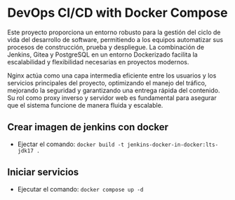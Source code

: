 # DevOps CI/CD with Docker Compose

Este proyecto proporciona un entorno robusto para la gestión del ciclo de vida del desarrollo de software, permitiendo a los equipos automatizar sus procesos de construcción, prueba y despliegue. La combinación de Jenkins, Gitea y PostgreSQL en un entorno Dockerizado facilita la escalabilidad y flexibilidad necesarias en proyectos modernos.

Nginx actúa como una capa intermedia eficiente entre los usuarios y los servicios principales del proyecto, optimizando el manejo del tráfico, mejorando la seguridad y garantizando una entrega rápida del contenido. Su rol como proxy inverso y servidor web es fundamental para asegurar que el sistema funcione de manera fluida y escalable.

## Crear imagen de jenkins con docker 

- Ejectar el comando: `docker build -t jenkins-docker-in-docker:lts-jdk17 .`

## Iniciar servicios

- Ejecutar el comando: `docker compose up -d`